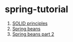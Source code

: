 # spring-tutorial

01. [SOLID principles](./spring01_solid/README.md)
02. [Spring beans](./spring02_beans/README.md)
03. [Spring beans part 2](./spring03_bean_part_2/src/main/java/com/github/truongbb/main/DemoParentBean.java)